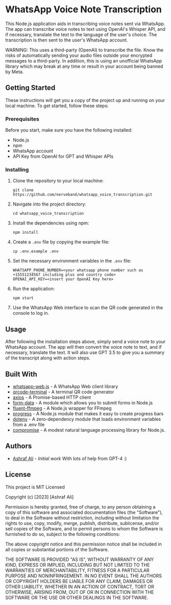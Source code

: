 # WhatsApp Voice Note Transcription

This Node.js application aids in transcribing voice notes sent via WhatsApp. The app can transcribe voice notes to text using OpenAI's Whisper API, and if necessary, translate the text to the language of the user's choice. The transcription is then sent to the user's WhatsApp account.

WARNING: This uses a third-party (OpenAI) to transcribe the file. Know the risks of automatically sending your audio files outside your encrypted messages to a third-party. In addition, this is using an unofficial WhatsApp library which may break at any time or result in your account being banned by Meta. 

## Getting Started
These instructions will get you a copy of the project up and running on your local machine. To get started, follow these steps:

### Prerequisites
Before you start, make sure you have the following installed:

* Node.js
* npm
* WhatsApp account
* API Key from OpenAI for GPT and Whisper APIs

### Installing
1. Clone the repository to your local machine: 

   ```
   git clone https://github.com/nerveband/whatsapp_voice_transcription.git
   ```
   
2. Navigate into the project directory:

   ```
   cd whatsapp_voice_transcription
   ```

3. Install the dependencies using npm:

   ```
   npm install
   ```

4. Create a `.env` file by copying the example file:

   ```
   cp .env.example .env
   ```
   
5. Set the necessary environment variables in the `.env` file:

   ```
   WHATSAPP_PHONE_NUMBER=<your whatsapp phone number such as +15551234567 including plus and country code>
   OPENAI_API_KEY=<insert your OpenAI Key here>
   ```
   
6. Run the application:

   ```
   npm start
   ```
   
7. Use the WhatsApp Web interface to scan the QR code generated in the console to log in.

## Usage

After following the installation steps above, simply send a voice note to your WhatsApp account. The app will then convert the voice note to text, and if necessary, translate the text. It will also use GPT 3.5 to give you a summary of the transcript along with action steps.

## Built With

* [whatsapp-web.js](https://github.com/pedroslopez/whatsapp-web.js) - A WhatsApp Web client library
* [qrcode-terminal](https://github.com/gtanner/qrcode-terminal) - A terminal QR code generator
* [axios](https://github.com/axios/axios) - A Promise-based HTTP client
* [form-data](https://github.com/form-data/form-data) - A module which allows you to submit forms in Node.js
* [fluent-ffmpeg](https://github.com/fluent-ffmpeg/node-fluent-ffmpeg) - A Node.js wrapper for FFmpeg
* [progress](https://github.com/tj/node-progress) - A Node.js module that makes it easy to create progress bars
* [dotenv](https://github.com/motdotla/dotenv) - A zero-dependency module that loads environment variables from a .env file
* [compromise](https://github.com/spencermountain/compromise) - A modest natural language processing library for Node.js.

## Authors

* [Ashraf Ali](https://ashrafali.net) - *Initial work*
With lots of help from GPT-4 :)

## License

This project is MIT Licensed

Copyright (c) [2023] [Ashraf Ali]

Permission is hereby granted, free of charge, to any person obtaining a copy
of this software and associated documentation files (the "Software"), to deal
in the Software without restriction, including without limitation the rights
to use, copy, modify, merge, publish, distribute, sublicense, and/or sell
copies of the Software, and to permit persons to whom the Software is
furnished to do so, subject to the following conditions:

The above copyright notice and this permission notice shall be included in all
copies or substantial portions of the Software.

THE SOFTWARE IS PROVIDED "AS IS", WITHOUT WARRANTY OF ANY KIND, EXPRESS OR
IMPLIED, INCLUDING BUT NOT LIMITED TO THE WARRANTIES OF MERCHANTABILITY,
FITNESS FOR A PARTICULAR PURPOSE AND NONINFRINGEMENT. IN NO EVENT SHALL THE
AUTHORS OR COPYRIGHT HOLDERS BE LIABLE FOR ANY CLAIM, DAMAGES OR OTHER
LIABILITY, WHETHER IN AN ACTION OF CONTRACT, TORT OR OTHERWISE, ARISING FROM,
OUT OF OR IN CONNECTION WITH THE SOFTWARE OR THE USE OR OTHER DEALINGS IN THE
SOFTWARE.
